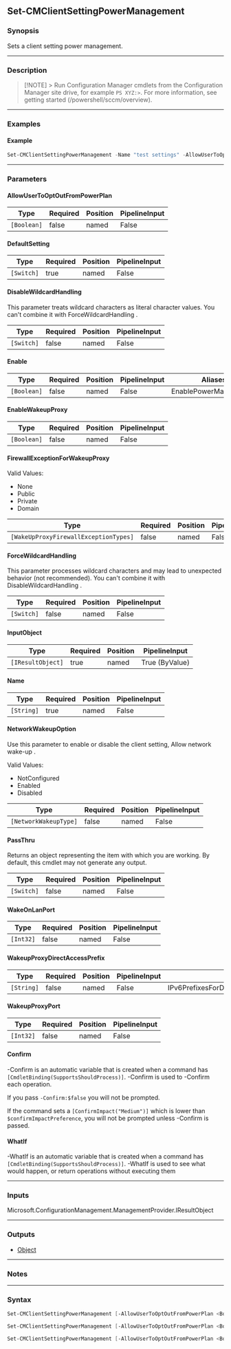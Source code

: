 Set-CMClientSettingPowerManagement
----------------------------------




### Synopsis
Sets a client setting power management.



---


### Description

> [!NOTE] > Run Configuration Manager cmdlets from the Configuration Manager site drive, for example `PS XYZ:>`. For more information, see getting started (/powershell/sccm/overview).



---


### Examples
#### Example
```PowerShell
Set-CMClientSettingPowerManagement -Name "test settings" -AllowUserToOptOutFromPowerPlan $true -EnableWakeupProxy $true -NetworkWakeupOption Enabled -WakeupProxyPort 25511 -WakeOnLanPort 10 -FirewallExceptionForWakeupProxy None
```



---


### Parameters
#### **AllowUserToOptOutFromPowerPlan**








|Type       |Required|Position|PipelineInput|
|-----------|--------|--------|-------------|
|`[Boolean]`|false   |named   |False        |



#### **DefaultSetting**








|Type      |Required|Position|PipelineInput|
|----------|--------|--------|-------------|
|`[Switch]`|true    |named   |False        |



#### **DisableWildcardHandling**

This parameter treats wildcard characters as literal character values. You can't combine it with ForceWildcardHandling .






|Type      |Required|Position|PipelineInput|
|----------|--------|--------|-------------|
|`[Switch]`|false   |named   |False        |



#### **Enable**








|Type       |Required|Position|PipelineInput|Aliases              |
|-----------|--------|--------|-------------|---------------------|
|`[Boolean]`|false   |named   |False        |EnablePowerManagement|



#### **EnableWakeupProxy**








|Type       |Required|Position|PipelineInput|
|-----------|--------|--------|-------------|
|`[Boolean]`|false   |named   |False        |



#### **FirewallExceptionForWakeupProxy**





Valid Values:

* None
* Public
* Private
* Domain






|Type                                 |Required|Position|PipelineInput|Aliases                                |
|-------------------------------------|--------|--------|-------------|---------------------------------------|
|`[WakeUpProxyFirewallExceptionTypes]`|false   |named   |False        |WindowsFirewallExceptionsForWakeupProxy|



#### **ForceWildcardHandling**

This parameter processes wildcard characters and may lead to unexpected behavior (not recommended). You can't combine it with DisableWildcardHandling .






|Type      |Required|Position|PipelineInput|
|----------|--------|--------|-------------|
|`[Switch]`|false   |named   |False        |



#### **InputObject**








|Type             |Required|Position|PipelineInput |
|-----------------|--------|--------|--------------|
|`[IResultObject]`|true    |named   |True (ByValue)|



#### **Name**








|Type      |Required|Position|PipelineInput|
|----------|--------|--------|-------------|
|`[String]`|true    |named   |False        |



#### **NetworkWakeupOption**

Use this parameter to enable or disable the client setting, Allow network wake-up .



Valid Values:

* NotConfigured
* Enabled
* Disabled






|Type                 |Required|Position|PipelineInput|
|---------------------|--------|--------|-------------|
|`[NetworkWakeupType]`|false   |named   |False        |



#### **PassThru**

Returns an object representing the item with which you are working. By default, this cmdlet may not generate any output.






|Type      |Required|Position|PipelineInput|
|----------|--------|--------|-------------|
|`[Switch]`|false   |named   |False        |



#### **WakeOnLanPort**








|Type     |Required|Position|PipelineInput|
|---------|--------|--------|-------------|
|`[Int32]`|false   |named   |False        |



#### **WakeupProxyDirectAccessPrefix**








|Type      |Required|Position|PipelineInput|Aliases                                               |
|----------|--------|--------|-------------|------------------------------------------------------|
|`[String]`|false   |named   |False        |IPv6PrefixesForDirectAccessOrInterveningNetworkDevices|



#### **WakeupProxyPort**








|Type     |Required|Position|PipelineInput|
|---------|--------|--------|-------------|
|`[Int32]`|false   |named   |False        |



#### **Confirm**
-Confirm is an automatic variable that is created when a command has ```[CmdletBinding(SupportsShouldProcess)]```.
-Confirm is used to -Confirm each operation.

If you pass ```-Confirm:$false``` you will not be prompted.


If the command sets a ```[ConfirmImpact("Medium")]``` which is lower than ```$confirmImpactPreference```, you will not be prompted unless -Confirm is passed.

#### **WhatIf**
-WhatIf is an automatic variable that is created when a command has ```[CmdletBinding(SupportsShouldProcess)]```.
-WhatIf is used to see what would happen, or return operations without executing them


---


### Inputs
Microsoft.ConfigurationManagement.ManagementProvider.IResultObject





---


### Outputs
* [Object](https://learn.microsoft.com/en-us/dotnet/api/System.Object)






---


### Notes




---


### Syntax
```PowerShell
Set-CMClientSettingPowerManagement [-AllowUserToOptOutFromPowerPlan <Boolean>] -DefaultSetting [-DisableWildcardHandling] [-Enable <Boolean>] [-EnableWakeupProxy <Boolean>] [-FirewallExceptionForWakeupProxy {None | Public | Private | Domain}] [-ForceWildcardHandling] [-NetworkWakeupOption {NotConfigured | Enabled | Disabled}] [-PassThru] [-WakeOnLanPort <Int32>] [-WakeupProxyDirectAccessPrefix <String>] [-WakeupProxyPort <Int32>] [-Confirm] [-WhatIf] [<CommonParameters>]
```
```PowerShell
Set-CMClientSettingPowerManagement [-AllowUserToOptOutFromPowerPlan <Boolean>] [-DisableWildcardHandling] [-Enable <Boolean>] [-EnableWakeupProxy <Boolean>] [-FirewallExceptionForWakeupProxy {None | Public | Private | Domain}] [-ForceWildcardHandling] -InputObject <IResultObject> [-NetworkWakeupOption {NotConfigured | Enabled | Disabled}] [-PassThru] [-WakeOnLanPort <Int32>] [-WakeupProxyDirectAccessPrefix <String>] [-WakeupProxyPort <Int32>] [-Confirm] [-WhatIf] [<CommonParameters>]
```
```PowerShell
Set-CMClientSettingPowerManagement [-AllowUserToOptOutFromPowerPlan <Boolean>] [-DisableWildcardHandling] [-Enable <Boolean>] [-EnableWakeupProxy <Boolean>] [-FirewallExceptionForWakeupProxy {None | Public | Private | Domain}] [-ForceWildcardHandling] -Name <String> [-NetworkWakeupOption {NotConfigured | Enabled | Disabled}] [-PassThru] [-WakeOnLanPort <Int32>] [-WakeupProxyDirectAccessPrefix <String>] [-WakeupProxyPort <Int32>] [-Confirm] [-WhatIf] [<CommonParameters>]
```

